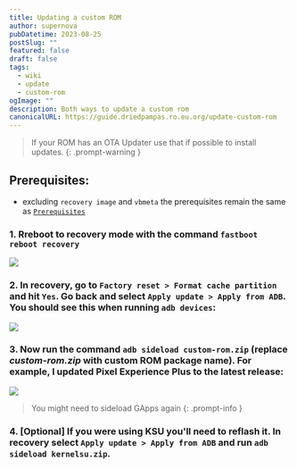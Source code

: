 ```yaml
---
title: Updating a custom ROM
author: supernova
pubDatetime: 2023-08-25
postSlug: ""
featured: false
draft: false
tags:
  - wiki
  - update
  - custom-rom
ogImage: ""
description: Both ways to update a custom rom
canonicalURL: https://guide.driedpampas.ro.eu.org/update-custom-rom
---
```


> If your ROM has an OTA Updater use that if possible to install updates.
{: .prompt-warning }

## Prerequisites:
- excluding `recovery image` and `vbmeta` the prerequisites remain the same as [`Prerequisites`](https://github.com/driedpampas/realme-8-megaguide?tab=readme-ov-file#prerequisites-1)

### 1. Rreboot to recovery mode with the command `fastboot reboot recovery` 
![](https://i.imgur.com/1zwXUmj.png)

### 2. In recovery, go to `Factory reset > Format cache partition` and hit `Yes`. Go back and select `Apply update > Apply from ADB`. You should see this when running `adb devices`:
![](https://i.imgur.com/MoiIS9k.png)

### 3. Now run the command `adb sideload custom-rom.zip` (replace *custom-rom.zip* with custom ROM package name). For example, I updated Pixel Experience Plus to the latest release:
![](https://i.imgur.com/WfOU1Yy.png)

> You might need to sideload GApps again
{: .prompt-info }

### 4. [Optional] If you were using KSU you'll need to reflash it. In recovery select `Apply update > Apply from ADB` and run `adb sideload kernelsu.zip`.